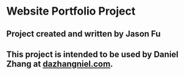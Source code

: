 # Website Portfolio Project
## Project created and written by **Jason Fu**
## This project is intended to be used by **Daniel Zhang** at [dazhangniel.com](https://www.dazhangniel.com). 

